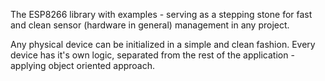 The ESP8266 library with examples - serving as a stepping stone for fast and clean sensor (hardware in general) management in any project.

Any physical device can be initialized in a simple and clean fashion. Every device has it's own logic, separated from the rest of the application - applying object oriented approach.
